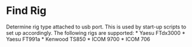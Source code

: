# Find Rig

Determine rig type attached to usb port.  This is used by start-up scripts to set up accordingly.
The following rigs are supported:
    * Yaesu FTdx3000
    * Yaesu FT991a
    * Kenwood TS850
    * ICOM 9700
    * ICOM 706
    

